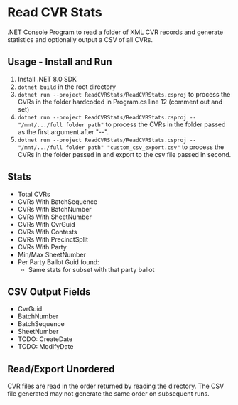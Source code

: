 # Read CVR Stats
.NET Console Program to read a folder of XML CVR records and generate statistics and optionally output a CSV of all CVRs.

## Usage - Install and Run
1. Install .NET 8.0 SDK
2. `dotnet build` in the root directory
3. `dotnet run --project ReadCVRStats/ReadCVRStats.csproj` to process the CVRs in the folder hardcoded in Program.cs line 12 (comment out and set)
4. `dotnet run --project ReadCVRStats/ReadCVRStats.csproj -- "/mnt/.../full folder path"` to process the CVRs in the folder passed as the first argument after "--".
5. `dotnet run --project ReadCVRStats/ReadCVRStats.csproj -- "/mnt/.../full folder path" "custom_csv_export.csv"` to process the CVRs in the folder passed in and export to the csv file passed in second.

## Stats
* Total CVRs
* CVRs With BatchSequence
* CVRs With BatchNumber
* CVRs With SheetNumber
* CVRs With CvrGuid
* CVRs With Contests
* CVRs With PrecinctSplit
* CVRs With Party
* Min/Max SheetNumber
* Per Party Ballot Guid found:
    - Same stats for subset with that party ballot

## CSV Output Fields
* CvrGuid
* BatchNumber
* BatchSequence
* SheetNumber
* TODO: CreateDate
* TODO: ModifyDate

## Read/Export Unordered
CVR files are read in the order returned by reading the directory. The CSV file generated may not generate the same order on subsequent runs.

